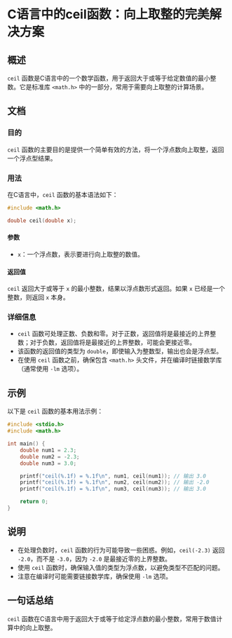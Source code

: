 <!--
Meta Description: # C语言中的ceil函数：向上取整的完美解决方案 ## 概述 `ceil` 函数是C语言中的一个数学函数，用于返回大于或等于给定数值的最小整数。它是标准库 `<math.h>` 中的一部分，常用于需要向上取整的计算场景。 ## 文档 ### 目的 `ceil` 函数的主要目的是提供一个简单有效的方...
Meta Keywords: ceil, double, math, include, num1
-->

# C语言中的ceil函数：向上取整的完美解决方案

## 概述
`ceil` 函数是C语言中的一个数学函数，用于返回大于或等于给定数值的最小整数。它是标准库 `<math.h>` 中的一部分，常用于需要向上取整的计算场景。

## 文档
### 目的
`ceil` 函数的主要目的是提供一个简单有效的方法，将一个浮点数向上取整，返回一个浮点型结果。

### 用法
在C语言中，`ceil` 函数的基本语法如下：

```c
#include <math.h>

double ceil(double x);
```

#### 参数
- `x`：一个浮点数，表示要进行向上取整的数值。

#### 返回值
`ceil` 返回大于或等于 `x` 的最小整数，结果以浮点数形式返回。如果 `x` 已经是一个整数，则返回 `x` 本身。

### 详细信息
- `ceil` 函数可处理正数、负数和零。对于正数，返回值将是最接近的上界整数；对于负数，返回值将是最接近的上界整数，可能会更接近零。
- 该函数的返回值的类型为 `double`，即使输入为整数型，输出也会是浮点型。
- 在使用 `ceil` 函数之前，确保包含 `<math.h>` 头文件，并在编译时链接数学库（通常使用 `-lm` 选项）。

## 示例
以下是 `ceil` 函数的基本用法示例：

```c
#include <stdio.h>
#include <math.h>

int main() {
    double num1 = 2.3;
    double num2 = -2.3;
    double num3 = 3.0;

    printf("ceil(%.1f) = %.1f\n", num1, ceil(num1)); // 输出 3.0
    printf("ceil(%.1f) = %.1f\n", num2, ceil(num2)); // 输出 -2.0
    printf("ceil(%.1f) = %.1f\n", num3, ceil(num3)); // 输出 3.0

    return 0;
}
```

## 说明
- 在处理负数时，`ceil` 函数的行为可能导致一些困惑。例如，`ceil(-2.3)` 返回 `-2.0`，而不是 `-3.0`，因为 `-2.0` 是最接近零的上界整数。
- 使用 `ceil` 函数时，确保输入值的类型为浮点数，以避免类型不匹配的问题。
- 注意在编译时可能需要链接数学库，确保使用 `-lm` 选项。

## 一句话总结
`ceil` 函数在C语言中用于返回大于或等于给定浮点数的最小整数，常用于数值计算中的向上取整。